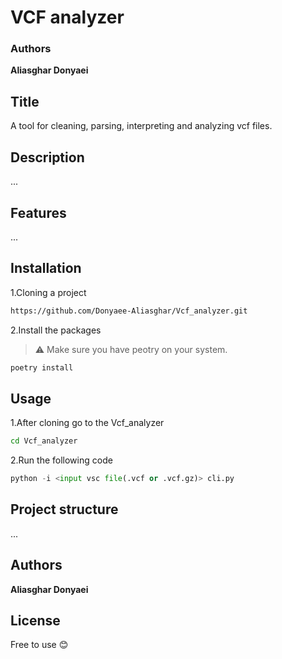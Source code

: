 # VCF analyzer

### Authors
**Aliasghar Donyaei**
## Title
A tool for cleaning, parsing, interpreting and analyzing vcf files.
## Description
...
## Features
...
## Installation 
1.Cloning a project
```bash
https://github.com/Donyaee-Aliasghar/Vcf_analyzer.git
```
2.Install the packages
> ⚠️ Make sure you have peotry on your system.
```python
poetry install
```
## Usage
1.After cloning go to the Vcf_analyzer
```bash
cd Vcf_analyzer
```
2.Run the following code
```python
python -i <input vsc file(.vcf or .vcf.gz)> cli.py
```
## Project structure
...
## Authors
**Aliasghar Donyaei**
## License
Free to use 😊
